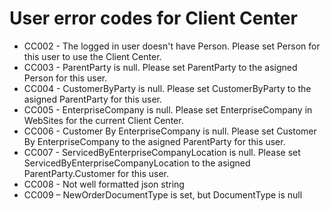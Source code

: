 # User error codes for Client Center
* CC002 - The logged in user doesn't have Person. Please set Person for this user to use the Client Center.
* CC003 - ParentParty is null. Please set ParentParty to the asigned Person for this user.
* CC004 - CustomerByParty is null. Please set CustomerByParty to the asigned ParentParty for this user.
* CC005 - EnterpriseCompany is null. Please set EnterpriseCompany in WebSites for the current Client Center.
* CC006 - Customer By EnterpriseCompany is null. Please set Customer By EnterpriseCompany to the asigned ParentParty for this user.
* CC007 - ServicedByEnterpriseCompanyLocation is null. Please set ServicedByEnterpriseCompanyLocation to the asigned ParentParty.Customer for this user.
* CC008 - Not well formatted json string
* CC009 – NewOrderDocumentType is set, but DocumentType is null
